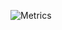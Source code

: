 ![Metrics](https://metrics.lecoq.io/VincentAdamNemessisX?template=classic&base.hireable=true&repositories.forks=true&isocalendar=1&lines=1&stars=1&habits=1&followup=1&introduction=1&gists=1&code=1&activity=1&notable=1&discussions=1&repositories=1&sponsors=1&base=header%2C%20activity%2C%20community%2C%20repositories%2C%20metadata&base.indepth=false&base.hireable=true&base.skip=false&repositories.batch=100&repositories.forks=true&repositories.affiliations=owner&isocalendar=false&isocalendar.duration=half-year&lines=false&lines.sections=base&lines.repositories.limit=4&lines.history.limit=1&stars=false&stars.limit=4&habits=false&habits.from=200&habits.days=14&habits.facts=true&habits.charts=false&habits.charts.type=classic&habits.trim=false&habits.languages.limit=8&habits.languages.threshold=0%25&followup=false&followup.sections=repositories&followup.indepth=true&followup.archived=true&sponsors=false&sponsors.sections=goal%2C%20list%2C%20about&sponsors.past=false&sponsors.size=24&sponsors.title=Sponsor%20Me!&repositories=false&repositories.pinned=1&repositories.starred=1&repositories.random=1&repositories.order=featured%2C%20pinned%2C%20starred%2C%20random&discussions=false&discussions.categories=true&discussions.categories.limit=0&notable=false&notable.from=organization&notable.repositories=true&notable.indepth=false&notable.types=commit&notable.self=false&activity=false&activity.limit=5&activity.load=300&activity.days=14&activity.visibility=all&activity.timestamps=true&activity.filter=all&code=false&code.lines=12&code.load=400&code.days=3&code.visibility=all&gists=false&introduction=false&introduction.title=false&config.timezone=Asia%2FShanghai&config.octicon=true)

